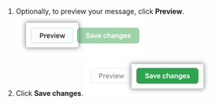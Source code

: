 1. Optionally, to preview your message, click **Preview**.
  ![Preview message button](/assets/images/enterprise/site-admin-settings/message-preview-button.png)
1. Click **Save changes**.
  ![Save changes button](/assets/images/enterprise/site-admin-settings/message-save-changes-button.png)